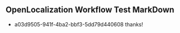 ## OpenLocalization Workflow Test MarkDown
* a03d9505-941f-4ba2-bbf3-5dd79d440608 thanks!

<!--HONumber=Jul16_HO2-->


